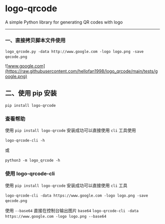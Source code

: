 # logo-qrcode

A simple Python library for generating QR codes with logo

---



### 一、直接拷贝脚本文件使用

`logo_qrcode.py -data http://www.google.com -logo logo.png -save qecode.png`

![www.google.com](https://raw.githubusercontent.com/hellofan1998/logo_qrcode/main/tests/google.png)

## 二、使用 pip 安装

`pip install logo-qrcode`

### 查看帮助

使用 `pip install logo-qrcode` 安装成功可以直接使用 `cli` 工具使用

`logo-qrcode-cli -h`

或

`python3 -m logo_qrcode -h`

### 使用 logo-qrcode-cli

使用 `pip install logo-qrcode` 安装成功可以直接使用 `cli` 工具

`logo-qrcode-cli -data https://www.google.com -logo logo.png -save qecode.png`

使用 `--base64` 直接在控制台输出图片 `base64`
`logo-qrcode-cli -data https://www.google.com -logo logo.png --base64`
